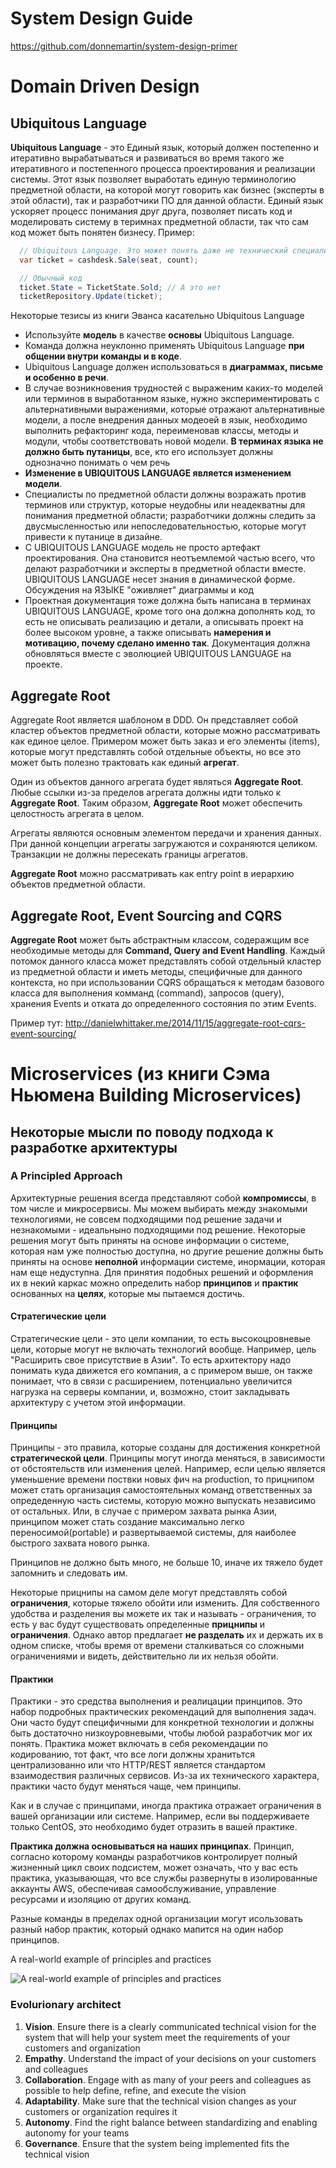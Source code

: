 # System Design Guide
https://github.com/donnemartin/system-design-primer

# Domain Driven Design

## Ubiquitous Language

**Ubiquitous Language** - это Единый язык, который должен постепенно и итеративно вырабатываться и развиваться во время такого же итеративного и постепенного процесса проектирования и реализации системы. Этот язык позволяет выработать единую терминологию предметной области, на которой могут говорить как бизнес (эксперты в этой области), так и разработчики ПО для данной области. Единый язык ускоряет процесс понимания друг друга, позволяет писать код и моделировать систему в теримнах предметной области, так что сам код может быть понятен бизнесу. Пример:

```csharp
  // Ubiquitous Language. Это может понять даже не технический специалист. 
  var ticket = cashdesk.Sale(seat, count); 

  // Обычный код
  ticket.State = TicketState.Sold; // А это нет
  ticketRepository.Update(ticket);
```

Некоторые тезисы из книги Эванса касательно Ubiquitous Language

  - Используйте **модель** в качестве **основы** Ubiquitous Language.
  - Команда должна неуклонно применять Ubiquitous Language **при общении внутри команды и в коде**.
  - Ubiquitous Language должен использоваться в **диаграммах, письме и особенно в речи**. 
  - В случае возникновения трудностей с выраженим каких-то моделей или терминов в выработанном языке, нужно экспериментировать с альтернативными выражениями, которые отражают альтернативные модели, а после внедрения данных модеоей в язык, необходимо выполнить рефакторинг кода, переименовав классы, методы и модули, чтобы соответствовать новой модели. **В терминах языка не должно быть путаницы**, все, кто его использует должны однозначно понимать о чем речь
  - **Изменение в UBIQUITOUS LANGUAGE является изменением модели**. 
  - Специалисты по предметной области должны возражать против терминов или структур, которые неудобны или неадекватны для понимания предметной области; разработчики должны следить за двусмысленностью или непоследовательностью, которые могут привести к путанице в дизайне.
  - С UBIQUITOUS LANGUAGE модель не просто артефакт проектирования. Она становится неотъемлемой частью всего, что делают разработчики и эксперты в предметной области вместе. UBIQUITOUS LANGUAGE несет знания в динамической форме. Обсуждения на ЯЗЫКЕ "оживляет" диаграммы и код
  - Проектная документация тоже должна быть написана в терминах UBIQUITOUS LANGUAGE, кроме того она должна дополнять код, то есть не описывать реализацию и детали, а описывать проект на более высоком уровне, а также описывать **намерения и мотивацию, почему сделано именно так**. Документация должна обновляться вместе с эволюцией UBIQUITOUS LANGUAGE на проекте.

## Aggregate Root

Aggregate Root является шаблоном в DDD. Он представляет собой кластер объектов предметной области, которые можно рассматривать 
как единое целое. Примером может быть заказ и его элементы (items), которые могут представлять собой отдельные объекты, но все это
может быть полезно трактовать как единый **агрегат**.

Один из объектов данного агрегата будет являться **Aggregate Root**. Любые ссылки из-за пределов агрегата должны идти только 
к **Aggregate Root**. Таким образом, **Aggregate Root** может обеспечить целостность агрегата в целом.

Агрегаты являются основным элементом передачи и хранения данных. При данной концепции агрегаты загружаются и сохраняются целиком. 
Транзакции не должны пересекать границы агрегатов. 

**Aggregate Root** можно рассматривать как entry point в иерархию объектов предметной области. 

## Aggregate Root, Event Sourcing and CQRS

**Aggregate Root** может быть абстрактным классом, содеражщим все необходимые методы для **Command, Query and Event Handling**. 
Каждый потомок данного класса может представлять собой отдельный кластер из предметной области и иметь методы, специфичные 
для данного контекста, но при использовании CQRS обращаться к методам базового класса для выполнения комманд (command),
запросов (query), хранения Events и отката до определенного состояния по этим Events.

Пример тут: http://danielwhittaker.me/2014/11/15/aggregate-root-cqrs-event-sourcing/

# Microservices (из книги Сэма Ньюмена Building Microservices)

## Некоторые мысли по поводу подхода к разработке архитектуры

### A Principled Approach
Архитектурные решения всегда представляют собой **компромиссы**, в том числе и микросервисы. Мы можем выбирать между знакомыми технологиями, не совсем подходящими под решение задачи и незнакомыми - идеальныно подходящими под решение. Некоторые решения могут быть приняты на основе информации о системе, которая нам уже полностью доступна, но другие решение должны быть приняты на основе **неполной** информации  системе, инормации, которая нам еще недуступна. Для принятия подобных решений и оформления их в некий каркас можно определить набор **принципов** и **практик** основанных на **целях**, которые мы пытаемся достичь.

#### Стратегические цели
Стратегические цели - это цели компании, то есть высокоцровневые цели, которые могут не включать технологий вообще. Например, цель "Расширить свое присутствие в Азии". То есть архитектору надо понимать куда движется его компания, а с примером выше, он также понимает, что в связи с расширением, потенциально увеличится нагрузка на серверы компании, и, возможно, стоит закладывать архитектуру с учетом этой информации.

#### Принципы
Принципы - это правила, которые созданы для достижения конкретной **стратегической цели**. Принципы могут иногда меняться, в зависимости от обстоятельств или изменения целей. Например, если целью является уменьшение времени поствки новых фич на production, то прицнипом может стать организация самостоятельных команд ответственных за опредеденную часть системы, которую можно выпускать независимо от остальных. Или, в случае с примером захвата рынка Азии, принципом может стать создание максимально легко переносимой(portable) и развертываемой системы, для наиболее быстрого захвата нового рынка.

Принципов не должно быть много, не больше 10, иначе их тяжело будет запомнить и следовать им.

Некоторые прицнипы на самом деле могут представлять собой **ограничения**, которые тяжело обойти или изменить. Для собственного удобства и разделения вы можете их так и называть - ограничения, то есть у вас будут существовать определенные **прицнипы** и **ограничения**. Однако автор предлагает **не разделать** их и держать их в одном списке, чтобы время от времени сталкиваться со сложными ограничениями и видеть, действительно ли их нельзя обойти.

#### Практики
Практики - это средства выполнения и реалицации принципов. Это набор подробных практических рекомендаций для выполнения задач. Они часто будут специфичными для конкретной технологии и должны быть достаточно низкоуровневыми, чтобы любой разработчик мог их понять. Практика может включать в себя рекомендации по кодированию, тот факт, что все логи должны хранитьтся централизованно или что HTTP/REST является стандартом взаимодествия различных сервисов. Из-за их технического характера, практики часто будут меняться чаще, чем принципы.

Как и в случае с принципами, иногда практика отражает ограничения в вашей организации или системе. Например, если вы поддерживаете только CentOS, это необходимо будет отразить в вашей практике.

**Практика должна основываться на наших принципах**. Принцип, согласно которому команды разработчиков контролирует полный жизненный цикл своих подсистем, может означать, что у вас есть практика, указывающая, что все службы развернуты в изолированные аккаунты AWS, обеспечивая самообслуживание, управление ресурсами и изоляцию от других команд.

Разные команды в пределах одной организации могут исользовать разный набор практик, который однако мапится на один набор принципов.

A real-world example of principles and practices

![A real-world example of principles and practices](https://pbs.twimg.com/media/Dvi9qXoUcAAkAJ3.jpg)

### Evolurionary architect

1. **Vision**. Ensure there is a clearly communicated technical vision for the system that will help your system meet the requirements of your customers and organization
2. **Empathy**. Understand the impact of your decisions on your customers and colleagues
3. **Collaboration**. Engage with as many of your peers and colleagues as possible to help define, refine, and execute the vision
4. **Adaptability**. Make sure that the technical vision changes as your customers or organization requires it
5. **Autonomy**. Find the right balance between standardizing and enabling autonomy for your teams
6. **Governance**. Ensure that the system being implemented fits the technical vision

